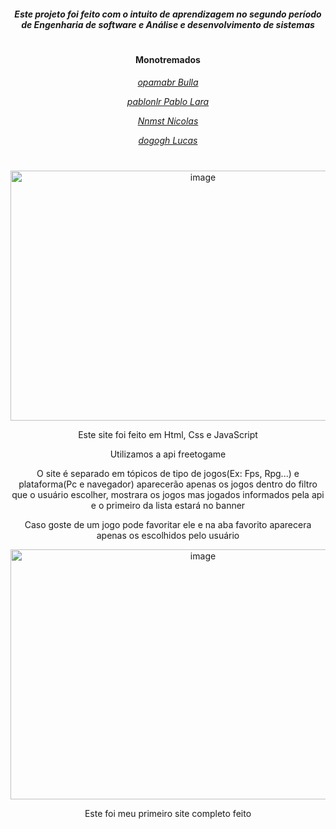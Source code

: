 
<h5 align="center"> Este projeto foi feito com o intuito de aprendizagem no segundo período de Engenharia de software e Análise e desenvolvimento de sistemas </h5>

#
 
 <h4 align="center"> Monotremados</h4>
 <h6 align="center">
 
[opamabr Bulla](https://github.com/OBullao)
 
[pablonlr Pablo Lara](https://github.com/pablonlr)
 
[Nnmst Nicolas](https://github.com/Nnmst)
 
[dogogh Lucas](https://github.com/dogogh)
 </h6>

#

<div align="center">
<img align="center" alt="image" src="https://user-images.githubusercontent.com/103599939/223184749-cec2e99a-1315-4bfc-941d-9f5be0462b23.png" width="600" height="400">

Este site foi feito em Html, Css e JavaScript

Utilizamos a api freetogame

O site é separado em tópicos de tipo de jogos(Ex: Fps, Rpg...) e plataforma(Pc e navegador) aparecerão apenas os jogos dentro do filtro que o usuário escolher, mostrara os jogos mas jogados informados pela api e o primeiro da lista estará no banner

Caso goste de um jogo pode favoritar ele e na aba favorito aparecera apenas os escolhidos pelo usuário  

<img width="600" height="400" alt="image" src="https://user-images.githubusercontent.com/103599939/223185342-346f41c1-30b0-4bc7-9323-ffba1d3f287d.png"> 

Este foi meu primeiro site completo feito 

 
 </div>
